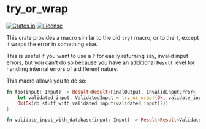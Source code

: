 # try_or_wrap

[![Crates.io](https://img.shields.io/crates/v/try_or_wrap_s.svg)](https://crates.io/crates/try_or_wrap_s)
[![License](https://img.shields.io/github/license/Ten0/rust-try_or_wrap_s)](LICENSE)

This crate provides a macro similar to the old `try!` macro, or to the `?`, except it wraps
the error in something else.

This is useful if you want to use a `?` for easily returning say, invalid input errors,
but you can't do so because you have an additional `Result` level for handling internal errors of a different nature.

This macro allows you to do so:

```rust
fn foo(input: Input) -> Result<Result<FinalOutput, InvalidInputError>, DatabaseError> {
    let validated_input: ValidatedInput = try_or_wrap!(Ok, validate_input_with_database(input)?);
    Ok(Ok(do_stuff_with_validated_input(validated_input)?))
}

fn validate_input_with_database(input: Input) -> Result<Result<ValidatedInput, InvalidInputError>, DatabaseError>;
```
